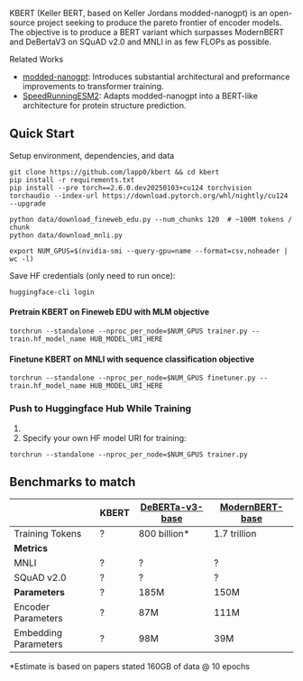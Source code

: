 KBERT (Keller BERT, based on Keller Jordans modded-nanogpt) is an open-source project seeking to produce the pareto frontier of encoder models. The objective is to produce a BERT variant which surpasses ModernBERT and DeBertaV3 on SQuAD v2.0 and MNLI in as few FLOPs as possible.

Related Works
- [modded-nanogpt](https://github.com/KellerJordan/modded-nanogpt): Introduces substantial architectural and preformance improvements to transformer training.
- [SpeedRunningESM2](https://github.com/Synthyra/SpeedRunningESM2): Adapts modded-nanogpt into a BERT-like architecture for protein structure prediction.

## Quick Start

Setup environment, dependencies, and data
```
git clone https://github.com/lapp0/kbert && cd kbert
pip install -r requirements.txt
pip install --pre torch==2.6.0.dev20250103+cu124 torchvision torchaudio --index-url https://download.pytorch.org/whl/nightly/cu124 --upgrade

python data/download_fineweb_edu.py --num_chunks 120  # ~100M tokens / chunk
python data/download_mnli.py

export NUM_GPUS=$(nvidia-smi --query-gpu=name --format=csv,noheader | wc -l)
```

Save HF credentials (only need to run once):
```
huggingface-cli login
```

#### Pretrain KBERT on Fineweb EDU with MLM objective
```
torchrun --standalone --nproc_per_node=$NUM_GPUS trainer.py --train.hf_model_name HUB_MODEL_URI_HERE
```

#### Finetune KBERT on MNLI with sequence classification objective
```
torchrun --standalone --nproc_per_node=$NUM_GPUS finetuner.py --train.hf_model_name HUB_MODEL_URI_HERE
```


### Push to Huggingface Hub While Training

1)
2) Specify your own HF model URI for training:
```
torchrun --standalone --nproc_per_node=$NUM_GPUS trainer.py
```


## Benchmarks to match
|                      | KBERT | [DeBERTa-v3-base](https://arxiv.org/abs/2111.09543) | [ModernBERT-base](https://arxiv.org/abs/2412.13663) |
|----------------------|-------|-----------------------------------------------------|-----------------------------------------------------|
| Training Tokens      | ?     | 800 billion*                                        | 1.7 trillion                                        |
| **Metrics**          |       |                                                     |                                                     |
| MNLI                 | ?     | ?                                                   | ?                                                   |
| SQuAD v2.0           | ?     | ?                                                   | ?                                                   |
| **Parameters**       | ?     | 185M                                                | 150M                                                |
| Encoder Parameters   | ?     | 87M                                                 | 111M                                                |
| Embedding Parameters | ?     | 98M                                                 | 39M                                                 |

 *Estimate is based on papers stated 160GB of data @ 10 epochs



